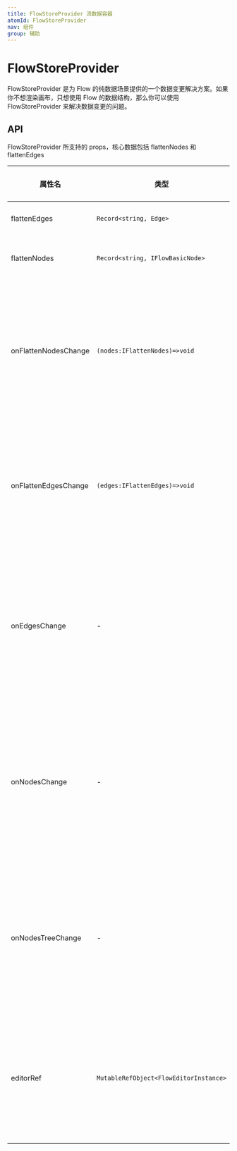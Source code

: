 ```yaml
---
title: FlowStoreProvider 流数据容器
atomId: FlowStoreProvider
nav: 组件
group: 辅助
---
```


# FlowStoreProvider

FlowStoreProvider 是为 Flow 的纯数据场景提供的一个数据变更解决方案。如果你不想渲染画布，只想使用 Flow 的数据结构，那么你可以使用 FlowStoreProvider 来解决数据变更的问题。

<code src="./demos/FlowStoreProvider.tsx"></code>

## API

FlowStoreProvider 所支持的 props，核心数据包括 flattenNodes 和 flattenEdges

| 属性名               | 类型                                   | 描述                           | 默认值 | 必选 |
| -------------------- | -------------------------------------- | ------------------------------ | ------ | ---- |
| flattenEdges         | `Record<string, Edge>`                 | 边数据                         | -      | -    |
| flattenNodes         | `Record<string, IFlowBasicNode>`       | 节点数据                       | -      | -    |
| onFlattenNodesChange | `(nodes:IFlattenNodes)=>void`          | 当节点发生改变时的回调函数     | -      | -    |
| onFlattenEdgesChange | `(edges:IFlattenEdges)=>void`          | 当边发生改变时的回调函数       | -      | -    |
| onEdgesChange        | -                                      | 当边数组发生改变时的回调函数   | -      | -    |
| onNodesChange        | -                                      | 当节点数组发生改变时的回调函数 | -      | -    |
| onNodesTreeChange    | -                                      | 当节点树发生改变时的回调函数   | -      | -    |
| editorRef            | `MutableRefObject<FlowEditorInstance>` | 编辑器实例的可变引用对象       | -      | -    |
